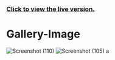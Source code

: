 ### [Click to view the live version.](https://www.jvsdo.com/projects/Gallery-Image-main/)
# Gallery-Image
![Screenshot (110)](https://user-images.githubusercontent.com/46056798/226758035-983679ab-d25b-45d3-a25a-89e243f99305.png)
![Screenshot (105)](https://user-images.githubusercontent.com/46056798/226758039-6e73e85e-74cf-4b16-8058-905bf06c7b43.png)
a
